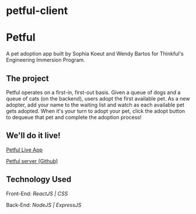 # petful-client

# Petful

A pet adoption app built by Sophia Koeut and Wendy Bartos for Thinkful's Engineering Immersion Program.

## The project

Petful operates on a first-in, first-out basis. Given a queue of dogs and a queue of cats (on the backend), users adopt the first available pet. As a new adopter, add your name to the waiting list and watch as each available pet gets adopted. When it's your turn to adopt your pet, click the adopt button to dequeue that pet and complete the adoption process!



## We'll do it live!

[Petful Live App](https://y-chi.now.sh/)

[Petful server (Github)](https://github.com/Javierz299/petful-server)

## Technology Used

Front-End: _ReactJS | CSS_

Back-End: _NodeJS | ExpressJS_
